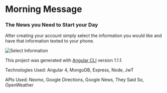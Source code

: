 # Morning Message

### The News you Need to Start your Day

After creating your account simply select the information you would like and have that information texted to your phone.



![Select Information](http://g.recordit.co/4i8CCiC9uX.gif)

This project was generated with [Angular CLI](https://github.com/angular/angular-cli) version 1.1.1.

Technologies Used: Angular 4, MongoDB, Express, Node, JwT 

APIs Used: Nexmo, Google Directions, Google News, They Said So, OpenWeather
